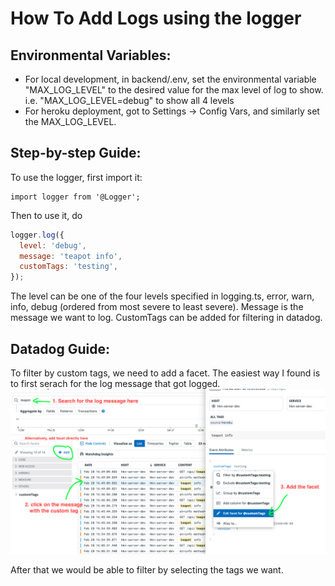 # How To Add Logs using the logger

## Environmental Variables:

- For local development, in backend/.env, set the environmental variable "MAX_LOG_LEVEL" to the desired value for the max level of log to show. i.e.
  "MAX_LOG_LEVEL=debug" to show all 4 levels
- For heroku deployment, got to Settings -> Config Vars, and similarly set the MAX_LOG_LEVEL.

## Step-by-step Guide:

To use the logger, first import it:

```
import logger from '@Logger';
```

Then to use it, do

```javascript
logger.log({
  level: 'debug',
  message: 'teapot info',
  customTags: 'testing',
});
```

The level can be one of the four levels specified in logging.ts, error, warn, info, debug (ordered from most severe to least severe). Message is the message we
want to log. CustomTags can be added for filtering in datadog.

## Datadog Guide:

To filter by custom tags, we need to add a facet. The easiest way I found is to first serach for the log message that got logged.
![datadog](datadog.png)

After that we would be able to filter by selecting the tags we want.
